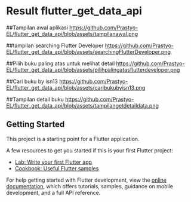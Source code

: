 # Result flutter_get_data_api


##Tampilan awal aplikasi
https://github.com/Prastyo-EL/flutter_get_data_api/blob/assets/tampilanawal.png

##tampilan searching Flutter Developer
https://github.com/Prastyo-EL/flutter_get_data_api/blob/assets/searchingFlutterDeveloper.png

##Pilih buku paling atas untuk melihat detail
https://github.com/Prastyo-EL/flutter_get_data_api/blob/assets/pilihpalingatasflutterdeveloper.png

##Cari buku by isn13
https://github.com/Prastyo-EL/flutter_get_data_api/blob/assets/caribukubyisn13.png

##Tampilan detail buku 
https://github.com/Prastyo-EL/flutter_get_data_api/blob/assets/tampilangetdetaildata.png

## Getting Started

This project is a starting point for a Flutter application.

A few resources to get you started if this is your first Flutter project:

- [Lab: Write your first Flutter app](https://docs.flutter.dev/get-started/codelab)
- [Cookbook: Useful Flutter samples](https://docs.flutter.dev/cookbook)

For help getting started with Flutter development, view the
[online documentation](https://docs.flutter.dev/), which offers tutorials,
samples, guidance on mobile development, and a full API reference.
